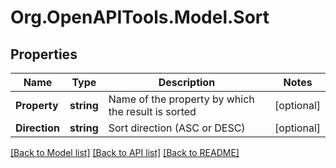 # Org.OpenAPITools.Model.Sort

## Properties

Name | Type | Description | Notes
------------ | ------------- | ------------- | -------------
**Property** | **string** | Name of the property by which the result is sorted | [optional] 
**Direction** | **string** | Sort direction (ASC or DESC) | [optional] 

[[Back to Model list]](../../README.md#documentation-for-models) [[Back to API list]](../../README.md#documentation-for-api-endpoints) [[Back to README]](../../README.md)

